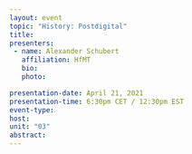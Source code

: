 ```yaml
---
layout: event
topic: "History: Postdigital"
title: 
presenters:
 - name: Alexander Schubert
   affiliation: HfMT
   bio: 
   photo: 

presentation-date: April 21, 2021
presentation-time: 6:30pm CET / 12:30pm EST
event-type: 
host: 
unit: "03"
abstract: 
---
```

